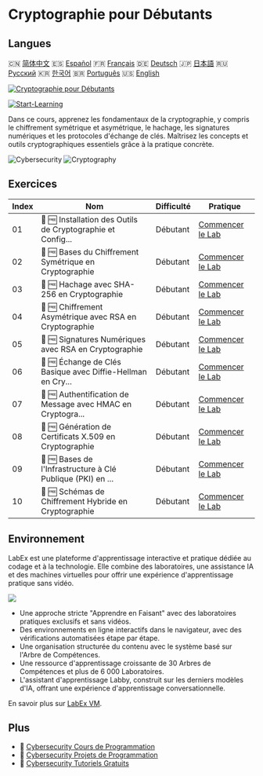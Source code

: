 # Cryptographie pour Débutants

## Langues

🇨🇳 [简体中文](README_zh.md) 🇪🇸 [Español](README_es.md) 🇫🇷 [Français](README_fr.md) 🇩🇪 [Deutsch](README_de.md) 🇯🇵 [日本語](README_ja.md) 🇷🇺 [Русский](README_ru.md) 🇰🇷 [한국어](README_ko.md) 🇧🇷 [Português](README_pt.md) 🇺🇸 [English](README.md) 

[![Cryptographie pour Débutants](https://cover-creator.labex.io/cryptography-for-beginners.png?lang=fr)](https://labex.io/fr/courses/cryptography-for-beginners)

[![Start-Learning](https://img.shields.io/badge/Start-Learning-whitesmoke?style=for-the-badge)](https://labex.io/fr/courses/cryptography-for-beginners)

Dans ce cours, apprenez les fondamentaux de la cryptographie, y compris le chiffrement symétrique et asymétrique, le hachage, les signatures numériques et les protocoles d'échange de clés. Maîtrisez les concepts et outils cryptographiques essentiels grâce à la pratique concrète.

![Cybersecurity](https://img.shields.io/badge/Cybersecurity-whitesmoke?style=for-the-badge&logo=cybersecurity)
![Cryptography](https://img.shields.io/badge/Cryptography-whitesmoke?style=for-the-badge&logo=cryptography)


## Exercices

|   Index | Nom                                                         | Difficulté   | Pratique                                                                                                                                         |
|---------|-------------------------------------------------------------|--------------|--------------------------------------------------------------------------------------------------------------------------------------------------|
|      01 | 📖 🆓 Installation des Outils de Cryptographie et Config... | Débutant     | <a target='_blank' href='https://labex.io/fr/tutorials/linux-installing-cryptography-tools-and-environment-setup-632723'>Commencer le Lab</a>    |
|      02 | 📖 🆓 Bases du Chiffrement Symétrique en Cryptographie      | Débutant     | <a target='_blank' href='https://labex.io/fr/tutorials/linux-symmetric-encryption-basics-in-cryptography-632724'>Commencer le Lab</a>            |
|      03 | 📖 🆓 Hachage avec SHA-256 en Cryptographie                 | Débutant     | <a target='_blank' href='https://labex.io/fr/tutorials/linux-hashing-with-sha-256-in-cryptography-632722'>Commencer le Lab</a>                   |
|      04 | 📖 🆓 Chiffrement Asymétrique avec RSA en Cryptographie     | Débutant     | <a target='_blank' href='https://labex.io/fr/tutorials/linux-asymmetric-encryption-with-rsa-in-cryptography-632719'>Commencer le Lab</a>         |
|      05 | 📖 🆓 Signatures Numériques avec RSA en Cryptographie       | Débutant     | <a target='_blank' href='https://labex.io/fr/tutorials/linux-digital-signatures-with-rsa-in-cryptography-632721'>Commencer le Lab</a>            |
|      06 | 📖 🆓 Échange de Clés Basique avec Diffie-Hellman en Cry... | Débutant     | <a target='_blank' href='https://labex.io/fr/tutorials/linux-basic-key-exchange-with-diffie-hellman-in-cryptography-632720'>Commencer le Lab</a> |
|      07 | 📖 🆓 Authentification de Message avec HMAC en Cryptogra... | Débutant     | <a target='_blank' href='https://labex.io/fr/tutorials/linux-message-authentication-with-hmac-in-cryptography-632760'>Commencer le Lab</a>       |
|      08 | 📖 🆓 Génération de Certificats X.509 en Cryptographie      | Débutant     | <a target='_blank' href='https://labex.io/fr/tutorials/linux-generating-x-509-certificates-in-cryptography-632758'>Commencer le Lab</a>          |
|      09 | 📖 🆓 Bases de l'Infrastructure à Clé Publique (PKI) en ... | Débutant     | <a target='_blank' href='https://labex.io/fr/tutorials/linux-basic-public-key-infrastructure-pki-in-cryptography-632757'>Commencer le Lab</a>    |
|      10 | 📖 🆓 Schémas de Chiffrement Hybride en Cryptographie       | Débutant     | <a target='_blank' href='https://labex.io/fr/tutorials/linux-hybrid-encryption-schemes-in-cryptography-632759'>Commencer le Lab</a>              |

## Environnement

LabEx est une plateforme d'apprentissage interactive et pratique dédiée au codage et à la technologie. Elle combine des laboratoires, une assistance IA et des machines virtuelles pour offrir une expérience d'apprentissage pratique sans vidéo.

![](https://tutorial-screenshot.getvm.io/images/vm-1725247253.png)

- Une approche stricte "Apprendre en Faisant" avec des laboratoires pratiques exclusifs et sans vidéos.
- Des environnements en ligne interactifs dans le navigateur, avec des vérifications automatisées étape par étape.
- Une organisation structurée du contenu avec le système basé sur l'Arbre de Compétences.
- Une ressource d'apprentissage croissante de 30 Arbres de Compétences et plus de 6 000 Laboratoires.
- L'assistant d'apprentissage Labby, construit sur les derniers modèles d'IA, offrant une expérience d'apprentissage conversationnelle.

En savoir plus sur [LabEx VM](https://support.labex.io/using-labex/virtual-machine).

## Plus

- 🔗 [Cybersecurity Cours de Programmation](https://github.com/labex-labs/awesome-programming-courses)
- 🔗 [Cybersecurity Projets de Programmation](https://github.com/labex-labs/awesome-programming-projects)
- 🔗 [Cybersecurity Tutoriels Gratuits](https://github.com/labex-labs/cybersecurity-free-tutorials)


